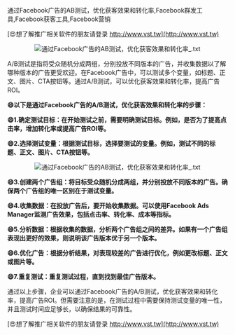 通过Facebook广告的AB测试，优化获客效果和转化率,Facebook群发工具,Facebook获客工具,Facebook营销

[😍想了解推广相关软件的朋友请登录 http://www.vst.tw](http://www.vst.tw)

 <center><img src="https://vst.tw/MP4/tuiguang/png/8.png" alt="通过Facebook广告的AB测试，优化获客效果和转化率_.txt"></center>

A/B测试是指将受众随机分成两组，分别投放不同版本的广告，并收集数据以了解哪种版本的广告更受欢迎。在Facebook广告中，可以测试多个变量，如标题、正文、图片、CTA按钮等。通过A/B测试，可以优化获客效果和转化率，提高广告ROI。

**😄以下是通过Facebook广告的A/B测试，优化获客效果和转化率的步骤：**

**😄1.确定测试目标：在开始测试之前，需要明确测试目标。例如，是否为了提高点击率，增加转化率或提高广告ROI等。**

**😄2.选择测试变量：根据测试目标，选择要测试的变量。例如，测试不同的标题、正文、图片、CTA按钮等。**

 <center><img src="https://vst.tw/MP4/tuiguang/png/2.png" alt="通过Facebook广告的AB测试，优化获客效果和转化率_.txt"></center>

**😄3.创建两个广告组：将目标受众随机分成两组，并分别投放不同版本的广告。确保两个广告组的唯一区别在于测试变量。**

**😄4.收集数据：在投放广告后，要开始收集数据。可以使用Facebook Ads Manager监测广告效果，包括点击率、转化率、成本等指标。**

**😄5.分析数据：根据收集的数据，分析两个广告组之间的差异。如果有一个广告组表现出更好的效果，则说明该广告版本优于另一个版本。**

**😄6.优化广告：根据分析结果，对表现较差的广告进行优化，例如更改标题、正文或图片等。**

**😄7.重复测试：重复测试过程，直到找到最佳广告版本。**

通过以上步骤，企业可以通过Facebook广告的A/B测试，优化获客效果和转化率，提高广告ROI。但需要注意的是，在测试过程中需要保持测试变量的唯一性，并且测试时间应足够长，以确保结果的可靠性。

[😍想了解推广相关软件的朋友请登录 http://www.vst.tw](http://www.vst.tw)



